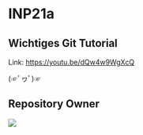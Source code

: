 # INP21a

## Wichtiges Git Tutorial
Link: https://youtu.be/dQw4w9WgXcQ

(☞ﾟヮﾟ)☞

## Repository Owner
![](https://www.solve.ch/fileadmin/ablage/bilder/team/Michael_Vogler_web.JPG)
